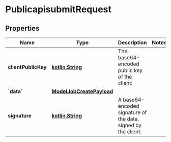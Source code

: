 # PublicapisubmitRequest

## Properties
Name | Type | Description | Notes
------------ | ------------- | ------------- | -------------
**clientPublicKey** | [**kotlin.String**](.md) | The base64-encoded public key of the client: | 
**&#x60;data&#x60;** | [**ModelJobCreatePayload**](ModelJobCreatePayload.md) |  | 
**signature** | [**kotlin.String**](.md) | A base64-encoded signature of the data, signed by the client: | 
